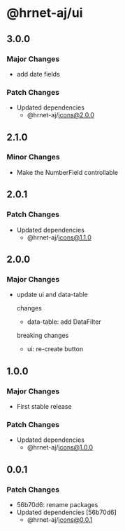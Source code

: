 # @hrnet-aj/ui

## 3.0.0

### Major Changes

- add date fields

### Patch Changes

- Updated dependencies
  - @hrnet-aj/icons@2.0.0

## 2.1.0

### Minor Changes

- Make the NumberField controllable

## 2.0.1

### Patch Changes

- Updated dependencies
  - @hrnet-aj/icons@1.1.0

## 2.0.0

### Major Changes

- update ui and data-table

  changes

  - data-table: add DataFilter

  breaking changes

  - ui: re-create button

## 1.0.0

### Major Changes

- First stable release

### Patch Changes

- Updated dependencies
  - @hrnet-aj/icons@1.0.0

## 0.0.1

### Patch Changes

- 56b70d6: rename packages
- Updated dependencies [56b70d6]
  - @hrnet-aj/icons@0.0.1
